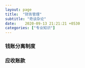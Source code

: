 ```yaml
---
layout: page
title:  "财务管理"
subtitle: "奇谈杂论"
date:    2020-09-13 21:21:21 +0530
categories: ["专业知识"]
---
```


### 钱账分离制度

### 应收账款